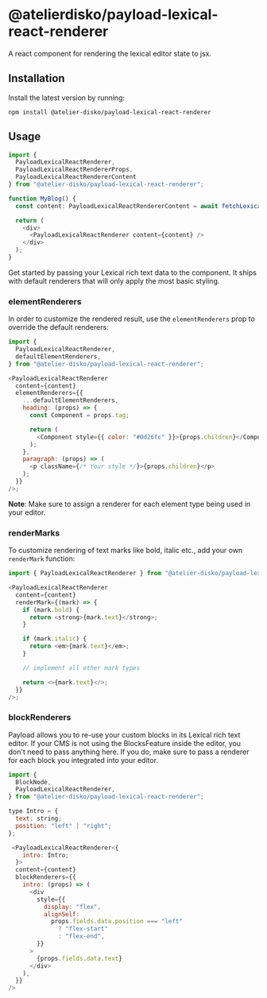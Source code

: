 # @atelierdisko/payload-lexical-react-renderer

A react component for rendering the lexical editor state to jsx.

## Installation

Install the latest version by running:

```
npm install @atelier-disko/payload-lexical-react-renderer
```

## Usage

```ts
import {
  PayloadLexicalReactRenderer,
  PayloadLexicalReactRendererProps,
  PayloadLexicalReactRendererContent
} from "@atelier-disko/payload-lexical-react-renderer";

function MyBlog() {
  const content: PayloadLexicalReactRendererContent = await fetchLexicalEditorState();

  return (
    <div>
      <PayloadLexicalReactRenderer content={content} />
    </div>
  );
}
```

Get started by passing your Lexical rich text data to the component. It ships with default renderers that will only apply the most basic styling.

### elementRenderers

In order to customize the rendered result, use the `elementRenderers` prop to override the default renderers:

```js
import {
  PayloadLexicalReactRenderer,
  defaultElementRenderers,
} from "@atelier-disko/payload-lexical-react-renderer";

<PayloadLexicalReactRenderer
  content={content}
  elementRenderers={{
    ...defaultElementRenderers,
    heading: (props) => {
      const Component = props.tag;

      return (
        <Component style={{ color: "#0d26fc" }}>{props.children}</Component>
      );
    },
    paragraph: (props) => (
      <p className={/* Your style */}>{props.children}</p>
    );
  }}
/>;
```

**Note**: Make sure to assign a renderer for each element type being used in your editor.

### renderMarks

To customize rendering of text marks like bold, italic etc., add your own `renderMark` function:

```js
import { PayloadLexicalReactRenderer } from "@atelier-disko/payload-lexical-react-renderer";

<PayloadLexicalReactRenderer
  content={content}
  renderMark={(mark) => {
    if (mark.bold) {
      return <strong>{mark.text}</strong>;
    }

    if (mark.italic) {
      return <em>{mark.text}</em>;
    }

    // implement all other mark types

    return <>{mark.text}</>;
  }}
/>;
```

### blockRenderers

Payload allows you to re-use your custom blocks in its Lexical rich text editor. If your CMS is not using the BlocksFeature inside the editor, you don't need to pass anything here. If you do, make sure to pass a renderer for each block you integrated into your editor.

```js
import {
  BlockNode,
  PayloadLexicalReactRenderer,
} from "@atelier-disko/payload-lexical-react-renderer";

type Intro = {
  text: string;
  position: "left" | "right";
};

 <PayloadLexicalReactRenderer<{
    intro: Intro;
  }>
  content={content}
  blockRenderers={{
    intro: (props) => (
      <div
        style={{
          display: "flex",
          alignSelf:
            props.fields.data.position === "left"
              ? "flex-start"
              : "flex-end",
        }}
      >
        {props.fields.data.text}
      </div>
    ),
  }}
/>
```
